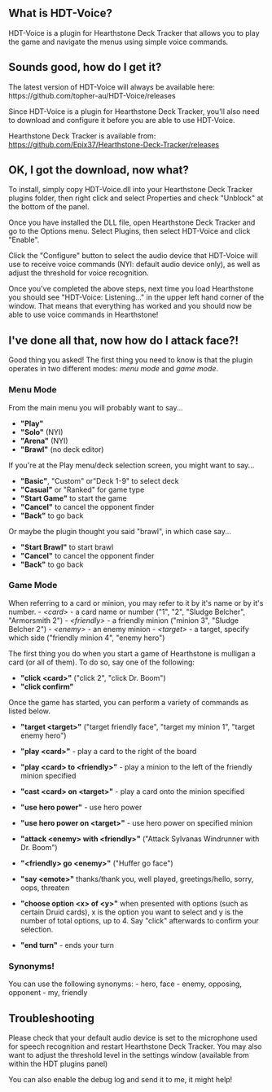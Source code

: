 <h2>What is HDT-Voice?</h2>
HDT-Voice is a plugin for Hearthstone Deck Tracker that allows you to play the game and navigate the menus using simple voice commands.

<h2>Sounds good, how do I get it?</h2>
The latest version of HDT-Voice will always be available here:
https://github.com/topher-au/HDT-Voice/releases

Since HDT-Voice is a plugin for Hearthstone Deck Tracker, you'll also need to download and configure it before you are able to use HDT-Voice.

Hearthstone Deck Tracker is available from:
https://github.com/Epix37/Hearthstone-Deck-Tracker/releases

<h2>OK, I got the download, now what?</h2>

To install, simply copy HDT-Voice.dll into your Hearthstone Deck Tracker plugins folder, then right click and select Properties and check "Unblock" at the bottom of the panel.

Once you have installed the DLL file, open Hearthstone Deck Tracker and go to the Options menu. Select Plugins, then select HDT-Voice and click "Enable".

Click the "Configure" button to select the audio device that HDT-Voice will use to receive voice commands (NYI: default audio device only), as well as adjust the threshold for voice recognition.

Once you've completed the above steps, next time you load Hearthstone you should see "HDT-Voice: Listening..." in the upper left hand corner of the window. That means that everything has worked and you should now be able to use voice commands in Hearthstone!

<h2>I've done all that, now how do I attack face?!</h2>
Good thing you asked! The first thing you need to know is that the plugin operates in two different modes: <i>menu mode</i> and <i>game mode</i>.

<h3>Menu Mode</h3>

From the main menu you will probably want to say...
- <b>"Play"</b>
- <b>"Solo"</b> (NYI)
- <b>"Arena"</b> (NYI)
- <b>"Brawl"</b> (no deck editor)

If you're at the Play menu/deck selection screen, you might want to say...
- <b>"Basic"</b>, "Custom"</b> or"Deck 1-9"</b> to select deck
- <b>"Casual"</b> or "Ranked" for game type
- <b>"Start Game"</b> to start the game
- <b>"Cancel"</b> to cancel the opponent finder
- <b>"Back"</b> to go back

Or maybe the plugin thought you said "brawl", in which case say...
- <b>"Start Brawl"</b> to start brawl
- <b>"Cancel"</b> to cancel the opponent finder
- <b>"Back"</b> to go back

<h3>Game Mode</h3>
When referring to a card or minion, you may refer to it by it's name or by it's number.
- <i>&lt;card&gt;</i> - a card name or number ("1", "2", "Sludge Belcher", "Armorsmith 2")
- <i>&lt;friendly&gt;</i> - a friendly minion ("minion 3", "Sludge Belcher 2")
- <i>&lt;enemy&gt;</i> - an enemy minion
- <i>&lt;target&gt;</i> - a target, specify which side ("friendly minion 4", "enemy hero")

The first thing you do when you start a game of Hearthstone is mulligan a card (or all of them). To do so, say one of the following:
- <b>"click &lt;card&gt;"</b> ("click 2", "click Dr. Boom")
- <b>"click confirm"</b>

Once the game has started, you can perform a variety of commands as listed below.

- <b>"target &lt;target&gt;"</b> ("target friendly face", "target my minion 1", "target enemy hero")

- <b>"play &lt;card&gt;"</b> - play a card to the right of the board
- <b>"play &lt;card&gt; to &lt;friendly&gt;"</b> - play a minion to the left of the friendly minion specified
- <b>"cast &lt;card&gt; on &lt;target&gt;"</b> - play a card onto the minion specified

- <b>"use hero power"</b> - use hero power
- <b>"use hero power on &lt;target&gt;"</b> - use hero power on specified minion

- <b>"attack &lt;enemy&gt; with &lt;friendly&gt;"</b> ("Attack Sylvanas Windrunner with Dr. Boom")
- <b>"&lt;friendly&gt; go &lt;enemy&gt;"</b> ("Huffer go face")

- <b>"say &lt;emote&gt;"</b>
thanks/thank you, well played, greetings/hello, sorry, oops, threaten

- <b>"choose option &lt;x&gt; of &lt;y&gt;"</b>
when presented with options (such as certain Druid cards), x is the option you
want to select and y is the number of total options, up to 4.
Say "click" afterwards to confirm your selection.

- <b>"end turn"</b> - ends your turn

<h3>Synonyms!</h3>
You can use the following synonyms:
- hero, face
- enemy, opposing, opponent
- my, friendly

<h2>Troubleshooting</h2>
Please check that your default audio device is set to the microphone used for speech recognition and restart Hearthstone Deck Tracker. You may also want to adjust the threshold level in the settings window (available from within the HDT plugins panel)

You can also enable the debug log and send it to me, it might help!
